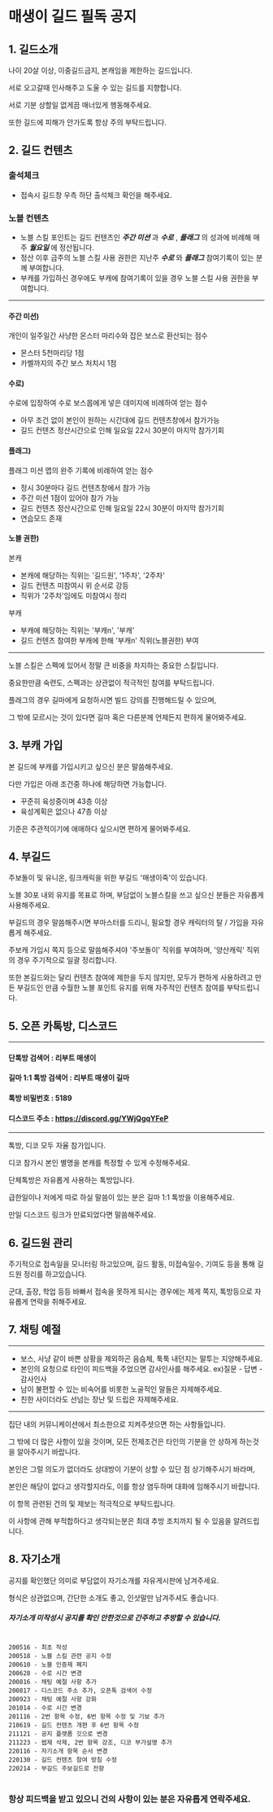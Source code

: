 # 매생이 길드 필독 공지

## 1. 길드소개
나이 20살 이상, 이중길드금지, 본캐임을 제한하는 길드입니다.

서로 오고갈때 인사해주고 도울 수 있는 길드를 지향합니다.

서로 기분 상할일 없게끔 매너있게 행동해주세요.

또한 길드에 피해가 안가도록 항상 주의 부탁드립니다.


## 2. 길드 컨텐츠
### 출석체크
- 접속시 길드창 우측 하단 출석체크 확인을 해주세요.

### 노블 컨텐츠
 - 노블 스킬 포인트는 길드 컨텐츠인 ___주간 미션___ 과 ___수로___ , ___플래그___ 의 성과에 비례해 매주 ___월요일___ 에 정산됩니다.
 - 정산 이후 금주의 노블 스킬 사용 권한은 지난주 ___수로___ 와 ___플래그___ 참여기록이 있는 분께 부여합니다.
 - 부캐를 가입하신 경우에도 부캐에 참여기록이 있을 경우 노블 스킬 사용 권한을 부여합니다.

***
#### 주간 미션)
개인이 일주일간 사냥한 몬스터 마리수와 잡은 보스로 환산되는 점수
 - 몬스터 5천마리당 1점
 - 카벨까지의 주간 보스 처치시 1점

#### 수로)
수로에 입장하여 수로 보스몹에게 넣은 데미지에 비례하여 얻는 점수
 - 아무 조건 없이 본인이 원하는 시간대에 길드 컨텐츠창에서 참가가능
 - 길드 컨텐츠 정산시간으로 인해 일요일 22시 30분이 마지막 참가기회

#### 플래그)
플래그 미션 맵의 완주 기록에 비례하여 얻는 점수
 - 정시 30분마다 길드 컨텐츠창에서 참가 가능
 - 주간 미션 1점이 있어야 참가 가능
 - 길드 컨텐츠 정산시간으로 인해 일요일 22시 30분이 마지막 참가기회
 - 연습모드 존재

#### 노블 권한)
본캐
 - 본캐에 해당하는 직위는 '길드원', '1주차', '2주차'
 - 길드 컨텐츠 미참여시 위 순서로 강등
 - 직위가 '2주차'임에도 미참여시 정리

부캐
 - 부캐에 해당하는 직위는 '부캐n', '부캐'
 - 길드 컨텐츠 참여한 부캐에 한해 '부캐n' 직위(노블권한) 부여

***

노블 스킬은 스펙에 있어서 정말 큰 비중을 차지하는 중요한 스킬입니다.

중요한만큼 숙련도, 스펙과는 상관없이 적극적인 참여를 부탁드립니다.

플래그의 경우 길마에게 요청하시면 빌드 강의를 진행해드릴 수 있으며,

그 밖에 모르시는 것이 있다면 길마 혹은 다른분께 언제든지 편하게 물어봐주세요.


## 3. 부캐 가입
본 길드에 부캐를 가입시키고 싶으신 분은 말씀해주세요.

다만 가입은 아래 조건중 하나에 해당하면 가능합니다.
 - 꾸준히 육성중이며 43층 이상
 - 육성계획은 없으나 47층 이상

기준은 주관적이기에 애매하다 싶으시면 편하게 물어봐주세요.


## 4. 부길드
주보돌이 및 유니온, 링크캐릭을 위한 부길드 '매생이죽'이 있습니다.

노블 30포 내외 유지를 목표로 하며, 부담없이 노블스킬을 쓰고 싶으신 분들은 자유롭게 사용해주세요.

부길드의 경우 말씀해주시면 부마스터를 드리니, 필요할 경우 캐릭터의 탈 / 가입을 자유롭게 해주세요.

주보캐 가입시 쪽지 등으로 말씀해주셔야 '주보돌이' 직위를 부여하며, '양산캐릭' 직위의 경우 주기적으로 일괄 정리합니다.

또한 본길드와는 달리 컨텐츠 참여에 제한을 두지 않지만, 모두가 편하게 사용하려고 만든 부길드인 만큼 수월한 노블 포인트 유지를 위해 자주적인 컨텐츠 참여를 부탁드립니다.


## 5. 오픈 카톡방, 디스코드
***
#### 단톡방 검색어 : 리부트 매생이
#### 길마 1:1 톡방 검색어 : 리부트 매생이 길마
#### 톡방 비밀번호 : 5189
#### 디스코드 주소 : https://discord.gg/YWjQgqYFeP
***
톡방, 디코 모두 자율 참가입니다.

디코 참가시 본인 별명을 본캐를 특정할 수 있게 수정해주세요.

단체톡방은 자유롭게 사용하는 톡방입니다.

급한일이나 저에게 따로 하실 말씀이 있는 분은 길마 1:1 톡방을 이용해주세요.

만일 디스코드 링크가 만료되었다면 말씀해주세요.


## 6. 길드원 관리
주기적으로 접속일을 모니터링 하고있으며, 길드 활동, 미접속일수, 기여도 등을 통해 길드원 정리를 하고있습니다.

군대, 출장, 학업 등등 바빠서 접속을 못하게 되시는 경우에는 제게 쪽지, 톡방등으로 자유롭게 연락을 취해주세요.


## 7. 채팅 예절
***
 - 보스, 사냥 같이 바쁜 상황을 제외하곤 음슴체, 툭툭 내던지는 말투는 지양해주세요.
 - 본인의 요청으로 타인이 피드백을 주었으면 감사인사를 해주세요. ex)질문 - 답변 - 감사인사
 - 남이 불편할 수 있는 비속어를 비롯한 노골적인 말들은 자제해주세요.
 - 친한 사이더라도 선넘는 장난 및 드립은 자제해주세요.

***

집단 내의 커뮤니케이션에서 최소한으로 지켜주셧으면 하는 사항들입니다.

그 밖에 더 많은 사항이 있을 것이며, 모든 전제조건은 타인의 기분을 안 상하게 하는것을 알아주시기 바랍니다.

본인은 그럴 의도가 없더라도 상대방이 기분이 상할 수 있단 점 상기해주시기 바라며,

본인은 해당이 없다고 생각할지라도, 이를 항상 염두하며 대화에 임해주시기 바랍니다.

이 항목 관련된 건의 및 제보는 적극적으로 부탁드립니다.

이 사항에 관해 부적합하다고 생각되는분은 최대 추방 조치까지 될 수 있음을 알려드립니다.

## 8. 자기소개
공지를 확인했단 의미로 부담없이 자기소개를 자유게시판에 남겨주세요.

형식은 상관없으며, 간단한 소개도 좋고, 인삿말만 남겨주셔도 좋습니다.

#### ___자기소개 미작성시 공지를 확인 안한것으로 간주하고 추방할 수 있습니다.___

# 
```
200516 - 최초 작성
200518 - 노블 스킬 관련 공지 수정
200610 - 노블 인증제 폐지
200628 - 수로 시간 변경
200816 - 채팅 예절 사항 추가
200817 - 디스코드 주소 추가, 오픈톡 검색어 수정
200923 - 채팅 예절 사항 강화
201014 - 수로 시간 변경
201116 - 2번 항목 수정, 6번 항목 수정 및 기보 추가
210619 - 길드 컨텐츠 개편 후 6번 항목 수정
211121 - 공지 플랫폼 깃으로 변경
211223 - 렙제 삭제, 2번 항목 강조, 디코 부가설명 추가
220116 - 자기소개 항목 순서 변경
220130 - 길드 컨텐츠 참여 방침 수정
220214 - 부길드 주보길드로 전향
```
#
### 항상 피드백을 받고 있으니 건의 사항이 있는 분은 자유롭게 연락주세요.
